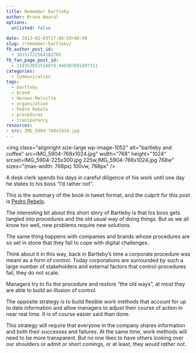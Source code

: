 ```yaml
---
title: Remember Bartleby
author: Bruno Amaral
options:
  unlisted: false

date: 2013-02-03T17:08:59+00:00
slug: /remember-bartleby/
fb_author_post_id:
  - 10151722564182785
fb_fan_page_post_id:
  - 118353851516878_448387691897311
categories:
  - Communication
tags:
  - bartleby
  - brand
  - Herman Melville
  - organization
  - Pedro Rebelo
  - procedures
  - transparency
resources: 
- src: IMG_5904-768x1024.jpg
---
```

<img class="alignright size-large wp-image-1052" alt="bartleby and coffee" src=IMG_5904-768x1024.jpg" width="768" height="1024" srcset=IMG_5904-225x300.jpg 225w,IMG_5904-768x1024.jpg 768w" sizes="(max-width: 768px) 100vw, 768px" />

A desk clerk spends his days in careful diligence of his work until one day he states to his boss &#8220;I&#8217;d rather not&#8221;.

This is the summary of the book in tweet format, and the culprit for this post is [Pedro Rebelo][1].

The interesting bit about this short story of Bartleby is that his boss gets tangled into procedures and the old usual way of doing things. But as we all know too well, new problems require new solutions.

The same thing happens with companies and brands whose procedures are so set in stone that they fail to cope with digital challenges.

Think about it in this way, back in Bartleby&#8217;s time a corporate procedure was meant as a form of control. Today corporations are surrounded by such a large number of stakeholders and external factors that control-procedures fail, they do not scale.

Managers try to fix the procedure and restore &#8220;the old ways&#8221;, at most they are able to build an illusion of control.

The opposite strategy is to build flexible work methods that account for up to date information and allow managers to adjust their course of action in near real time. It is of course easier said than done.

This strategy will require that everyone in the company shares information and both their successes and failures. At the same time, work methods will need to be more transparent. But no one likes to have others looking over our shoulders or admit or short comings, or at least, they _would rather not_.



 [1]: https://www.browserd.com/
